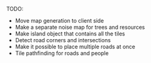 TODO:

-   Move map generation to client side
-   Make a separate noise map for trees and resources
-   Make island object that contains all the tiles
-   Detect road corners and intersections
-   Make it possible to place multiple roads at once
-   Tile pathfinding for roads and people
